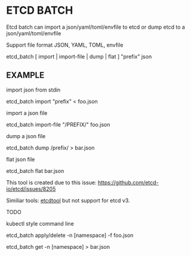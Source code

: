 # ETCD BATCH

Etcd batch can import a json/yaml/toml/envfile to etcd or dump etcd to a json/yaml/toml/envfile

Support file format JSON, YAML, TOML, envfile

etcd_batch [ import | import-file | dump | flat ] "prefix" json


## EXAMPLE

import json from stdin

etcd_batch import "prefix" < foo.json

import a json file

etcd_batch import-file "/PREFIX/" foo.json

dump a json file

etcd_batch dump /prefix/ > bar.json

flat json file

etcd_batch flat bar.json


This tool is created due to this issue: https://github.com/etcd-io/etcd/issues/8205

Similiar tools: [etcdtool](https://github.com/mickep76/etcdtool)   but not support for etcd v3.

TODO


kubectl style command line

etcd_batch apply/delete -n [namespace] -f foo.json

etcd_batch get -n [namespace] > bar.json
